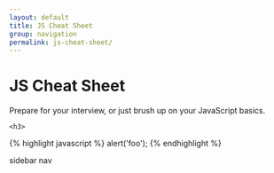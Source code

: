 ```yaml
---
layout: default
title: JS Cheat Sheet
group: navigation
permalink: js-cheat-sheet/
---
```


<div class="span9" role="main">
  <div id="home">
    <h1 class="page-header">JS Cheat Sheet</h1>
    <p class="lead">
      Prepare for your interview, or just brush up on your JavaScript basics.
    </p>

    <h3>



  {% highlight javascript %}
  alert('foo');
  {% endhighlight %}

  </div>
</div>

<div class="span3">
  sidebar nav
</div>